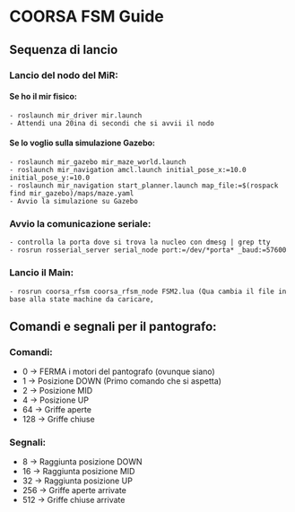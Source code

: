 # COORSA FSM Guide

## Sequenza di lancio
### Lancio del nodo del MiR:

#### Se ho il mir fisico:
	- roslaunch mir_driver mir.launch
	- Attendi una 20ina di secondi che si avvii il nodo
#### Se lo voglio sulla simulazione Gazebo:
	- roslaunch mir_gazebo mir_maze_world.launch
	- roslaunch mir_navigation amcl.launch initial_pose_x:=10.0 initial_pose_y:=10.0
	- roslaunch mir_navigation start_planner.launch map_file:=$(rospack find mir_gazebo)/maps/maze.yaml
	- Avvio la simulazione su Gazebo

### Avvio la comunicazione seriale:
	- controlla la porta dove si trova la nucleo con dmesg | grep tty
	- rosrun rosserial_server serial_node port:=/dev/*porta* _baud:=57600

### Lancio il Main:
	- rosrun coorsa_rfsm coorsa_rfsm_node FSM2.lua (Qua cambia il file in base alla state machine da caricare,


## Comandi e segnali per il pantografo:
### Comandi:
  - 0   -> FERMA i motori del pantografo (ovunque siano)
  - 1   -> Posizione DOWN (Primo comando che si aspetta)
  - 2   -> Posizione MID
  - 4   -> Posizione UP
  - 64 -> Griffe aperte
  - 128  -> Griffe chiuse
### Segnali:
  - 8   -> Raggiunta posizione DOWN
  - 16   -> Raggiunta posizione MID
  - 32   -> Raggiunta posizione UP
  - 256  -> Griffe aperte arrivate
  - 512  -> Griffe chiuse arrivate
